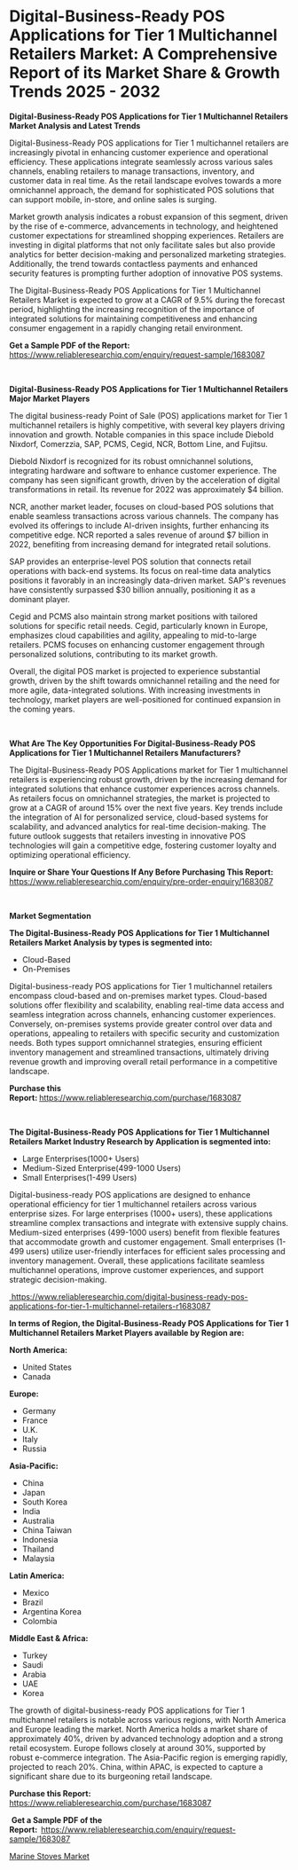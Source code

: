 <p><h1>Digital-Business-Ready POS Applications for Tier 1 Multichannel Retailers Market: A Comprehensive Report of its Market Share & Growth Trends 2025 - 2032</h1></p><p><strong>Digital-Business-Ready POS Applications for Tier 1 Multichannel Retailers Market Analysis and Latest Trends</strong></p>
<p><p>Digital-Business-Ready POS applications for Tier 1 multichannel retailers are increasingly pivotal in enhancing customer experience and operational efficiency. These applications integrate seamlessly across various sales channels, enabling retailers to manage transactions, inventory, and customer data in real time. As the retail landscape evolves towards a more omnichannel approach, the demand for sophisticated POS solutions that can support mobile, in-store, and online sales is surging.</p><p>Market growth analysis indicates a robust expansion of this segment, driven by the rise of e-commerce, advancements in technology, and heightened customer expectations for streamlined shopping experiences. Retailers are investing in digital platforms that not only facilitate sales but also provide analytics for better decision-making and personalized marketing strategies. Additionally, the trend towards contactless payments and enhanced security features is prompting further adoption of innovative POS systems.</p><p>The Digital-Business-Ready POS Applications for Tier 1 Multichannel Retailers Market is expected to grow at a CAGR of 9.5% during the forecast period, highlighting the increasing recognition of the importance of integrated solutions for maintaining competitiveness and enhancing consumer engagement in a rapidly changing retail environment.</p></p>
<p><strong>Get a Sample PDF of the Report:&nbsp;</strong> <a href="https://www.reliableresearchiq.com/enquiry/request-sample/1683087?utm_campaign=2926&utm_medium=2&utm_source=Github&utm_content=ia&utm_term=26032025&utm_id=digital-business-ready-pos-applications-for-tier-1-multichannel-retailers">https://www.reliableresearchiq.com/enquiry/request-sample/1683087</a></p>
<p>&nbsp;</p>
<p><strong>Digital-Business-Ready POS Applications for Tier 1 Multichannel Retailers Major Market Players</strong></p>
<p><p>The digital business-ready Point of Sale (POS) applications market for Tier 1 multichannel retailers is highly competitive, with several key players driving innovation and growth. Notable companies in this space include Diebold Nixdorf, Comerzzia, SAP, PCMS, Cegid, NCR, Bottom Line, and Fujitsu.</p><p>Diebold Nixdorf is recognized for its robust omnichannel solutions, integrating hardware and software to enhance customer experience. The company has seen significant growth, driven by the acceleration of digital transformations in retail. Its revenue for 2022 was approximately $4 billion.</p><p>NCR, another market leader, focuses on cloud-based POS solutions that enable seamless transactions across various channels. The company has evolved its offerings to include AI-driven insights, further enhancing its competitive edge. NCR reported a sales revenue of around $7 billion in 2022, benefiting from increasing demand for integrated retail solutions.</p><p>SAP provides an enterprise-level POS solution that connects retail operations with back-end systems. Its focus on real-time data analytics positions it favorably in an increasingly data-driven market. SAP's revenues have consistently surpassed $30 billion annually, positioning it as a dominant player.</p><p>Cegid and PCMS also maintain strong market positions with tailored solutions for specific retail needs. Cegid, particularly known in Europe, emphasizes cloud capabilities and agility, appealing to mid-to-large retailers. PCMS focuses on enhancing customer engagement through personalized solutions, contributing to its market growth.</p><p>Overall, the digital POS market is projected to experience substantial growth, driven by the shift towards omnichannel retailing and the need for more agile, data-integrated solutions. With increasing investments in technology, market players are well-positioned for continued expansion in the coming years.</p></p>
<p>&nbsp;</p>
<p><strong>What Are The Key Opportunities For Digital-Business-Ready POS Applications for Tier 1 Multichannel Retailers Manufacturers?</strong></p>
<p><p>The Digital-Business-Ready POS Applications market for Tier 1 multichannel retailers is experiencing robust growth, driven by the increasing demand for integrated solutions that enhance customer experiences across channels. As retailers focus on omnichannel strategies, the market is projected to grow at a CAGR of around 15% over the next five years. Key trends include the integration of AI for personalized service, cloud-based systems for scalability, and advanced analytics for real-time decision-making. The future outlook suggests that retailers investing in innovative POS technologies will gain a competitive edge, fostering customer loyalty and optimizing operational efficiency.</p></p>
<p><strong>Inquire or Share Your Questions If Any Before Purchasing This Report:</strong> <a href="https://www.reliableresearchiq.com/enquiry/pre-order-enquiry/1683087?utm_campaign=2926&utm_medium=2&utm_source=Github&utm_content=ia&utm_term=26032025&utm_id=digital-business-ready-pos-applications-for-tier-1-multichannel-retailers">https://www.reliableresearchiq.com/enquiry/pre-order-enquiry/1683087</a></p>
<p>&nbsp;</p>
<p><strong>Market Segmentation</strong></p>
<p><strong>The Digital-Business-Ready POS Applications for Tier 1 Multichannel Retailers Market Analysis by types is segmented into:</strong></p>
<p><ul><li>Cloud-Based</li><li>On-Premises</li></ul></p>
<p><p>Digital-business-ready POS applications for Tier 1 multichannel retailers encompass cloud-based and on-premises market types. Cloud-based solutions offer flexibility and scalability, enabling real-time data access and seamless integration across channels, enhancing customer experiences. Conversely, on-premises systems provide greater control over data and operations, appealing to retailers with specific security and customization needs. Both types support omnichannel strategies, ensuring efficient inventory management and streamlined transactions, ultimately driving revenue growth and improving overall retail performance in a competitive landscape.</p></p>
<p><strong>Purchase this Report:&nbsp;</strong><a href="https://www.reliableresearchiq.com/purchase/1683087?utm_campaign=2926&utm_medium=2&utm_source=Github&utm_content=ia&utm_term=26032025&utm_id=digital-business-ready-pos-applications-for-tier-1-multichannel-retailers">https://www.reliableresearchiq.com/purchase/1683087</a></p>
<p>&nbsp;</p>
<p><strong>The Digital-Business-Ready POS Applications for Tier 1 Multichannel Retailers Market Industry Research by Application is segmented into:</strong></p>
<p><ul><li>Large Enterprises(1000+ Users)</li><li>Medium-Sized Enterprise(499-1000 Users)</li><li>Small Enterprises(1-499 Users)</li></ul></p>
<p><p>Digital-business-ready POS applications are designed to enhance operational efficiency for tier 1 multichannel retailers across various enterprise sizes. For large enterprises (1000+ users), these applications streamline complex transactions and integrate with extensive supply chains. Medium-sized enterprises (499-1000 users) benefit from flexible features that accommodate growth and customer engagement. Small enterprises (1-499 users) utilize user-friendly interfaces for efficient sales processing and inventory management. Overall, these applications facilitate seamless multichannel operations, improve customer experiences, and support strategic decision-making.</p></p>
<p><a href="https://www.reliableresearchiq.com/digital-business-ready-pos-applications-for-tier-1-multichannel-retailers-r1683087?utm_campaign=2926&utm_medium=2&utm_source=Github&utm_content=ia&utm_term=26032025&utm_id=digital-business-ready-pos-applications-for-tier-1-multichannel-retailers">&nbsp;https://www.reliableresearchiq.com/digital-business-ready-pos-applications-for-tier-1-multichannel-retailers-r1683087</a></p>
<p><strong>In terms of Region, the Digital-Business-Ready POS Applications for Tier 1 Multichannel Retailers Market Players available by Region are:</strong></p>
<p>
    <p> <strong> North America: </strong>
        <ul>
            <li>United States</li>
            <li>Canada</li>
        </ul>
        </p> 
    <p> <strong> Europe: </strong>
        <ul>
            <li>Germany</li>
            <li>France</li>
            <li>U.K.</li>
            <li>Italy</li>
            <li>Russia</li>
        </ul>
        </p> 
    <p> <strong> Asia-Pacific: </strong>
        <ul>
            <li>China</li>
            <li>Japan</li>
            <li>South Korea</li>
            <li>India</li>
            <li>Australia</li>
            <li>China Taiwan</li>
            <li>Indonesia</li>
            <li>Thailand</li>
            <li>Malaysia</li>
        </ul>
        </p> 
    <p> <strong> Latin America: </strong>
        <ul>
            <li>Mexico</li>
            <li>Brazil</li>
            <li>Argentina Korea</li>
            <li>Colombia</li>
        </ul>
        </p> 
    <p> <strong> Middle East & Africa: </strong>
        <ul>
            <li>Turkey</li>
            <li>Saudi</li>
            <li>Arabia</li>
            <li>UAE</li>
            <li>Korea</li>
        </ul>
    </p>
    </p>
<p><p>The growth of digital-business-ready POS applications for Tier 1 multichannel retailers is notable across various regions, with North America and Europe leading the market. North America holds a market share of approximately 40%, driven by advanced technology adoption and a strong retail ecosystem. Europe follows closely at around 30%, supported by robust e-commerce integration. The Asia-Pacific region is emerging rapidly, projected to reach 20%. China, within APAC, is expected to capture a significant share due to its burgeoning retail landscape.</p></p>
<p><strong>Purchase this Report: </strong><a href="https://www.reliableresearchiq.com/purchase/1683087?utm_campaign=2926&utm_medium=2&utm_source=Github&utm_content=ia&utm_term=26032025&utm_id=digital-business-ready-pos-applications-for-tier-1-multichannel-retailers">https://www.reliableresearchiq.com/purchase/1683087</a></p>
<p>&nbsp;<strong>Get a Sample PDF of the Report:&nbsp;&nbsp;</strong><a href="https://www.reliableresearchiq.com/enquiry/request-sample/1683087?utm_campaign=2926&utm_medium=2&utm_source=Github&utm_content=ia&utm_term=26032025&utm_id=digital-business-ready-pos-applications-for-tier-1-multichannel-retailers">https://www.reliableresearchiq.com/enquiry/request-sample/1683087</a></p>
<p><strong></strong></p>
<p><p><a href="https://github.com/tumacaakesha78/Market-Research-Report-List-1/blob/main/marine-stoves-market.md?utm_campaign=2926&utm_medium=2&utm_source=Github&utm_content=ia&utm_term=26032025&utm_id=digital-business-ready-pos-applications-for-tier-1-multichannel-retailers">Marine Stoves Market</a></p></p>